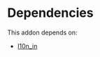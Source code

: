 # Dependencies

This addon depends on:

- [l10n_in](https://github.com/bringout/oca-ocb-l10n_asia-pacific/tree/efdea80ab89e6fd2dde7037541c6b7598c085136/odoo-bringout-oca-ocb-l10n_in)
